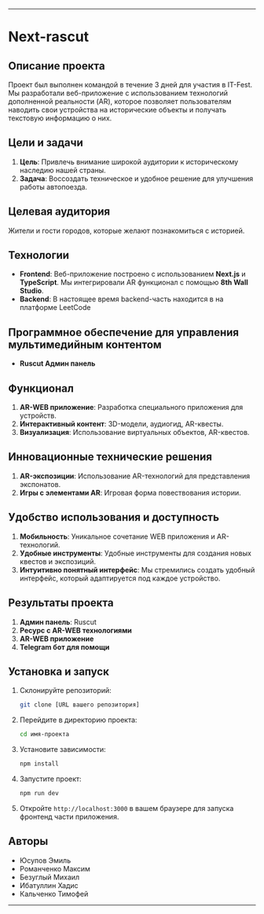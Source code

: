 

---

# Next-rascut

## Описание проекта

Проект был выполнен командой в течение 3 дней для участия в IT-Fest. Мы разработали веб-приложение с использованием технологий дополненной реальности (AR), которое позволяет пользователям наводить свои устройства на исторические объекты и получать текстовую информацию о них.

## Цели и задачи

1. **Цель**: Привлечь внимание широкой аудитории к историческому наследию нашей страны.
2. **Задача**: Воссоздать техническое и удобное решение для улучшения работы автопоезда.

## Целевая аудитория

Жители и гости городов, которые желают познакомиться с историей.

## Технологии

- **Frontend**: Веб-приложение построено с использованием **Next.js** и **TypeScript**. Мы интегрировали AR функционал с помощью **8th Wall Studio**.
- **Backend**: В настоящее время backend-часть находится в  на платформе LeetCode 

## Программное обеспечение для управления мультимедийным контентом

- **Ruscut Админ панель**

## Функционал

1. **AR-WEB приложение**: Разработка специального приложения для устройств.
2. **Интерактивный контент**: 3D-модели, аудиогид, AR-квесты.
3. **Визуализация**: Использование виртуальных объектов, AR-квестов.

## Инновационные технические решения

1. **AR-экспозиции**: Использование AR-технологий для представления экспонатов.
2. **Игры с элементами AR**: Игровая форма повествования истории.

## Удобство использования и доступность

1. **Мобильность**: Уникальное сочетание WEB приложения и AR-технологий.
2. **Удобные инструменты**: Удобные инструменты для создания новых квестов и экспозиций.
3. **Интуитивно понятный интерфейс**: Мы стремились создать удобный интерфейс, который адаптируется под каждое устройство.

## Результаты проекта

1. **Админ панель**: Ruscut
2. **Ресурс с AR-WEB технологиями**
3. **AR-WEB приложение**
4. **Telegram бот для помощи**

## Установка и запуск

1. Склонируйте репозиторий:
   ```bash
   git clone [URL вашего репозитория]
   ```
2. Перейдите в директорию проекта:
   ```bash
   cd имя-проекта
   ```
3. Установите зависимости:
   ```bash
   npm install
   ```
4. Запустите проект:
   ```bash
   npm run dev
   ```
5. Откройте `http://localhost:3000` в вашем браузере для запуска фронтенд части приложения.

## Авторы

- Юсупов Эмиль
- Романченко Максим
- Безуглый Михаил
- Ибатуллин Хадис
- Кальченко Тимофей

---

